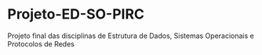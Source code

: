 # Projeto-ED-SO-PIRC
 Projeto final das disciplinas de Estrutura de Dados, Sistemas Operacionais e Protocolos de Redes
